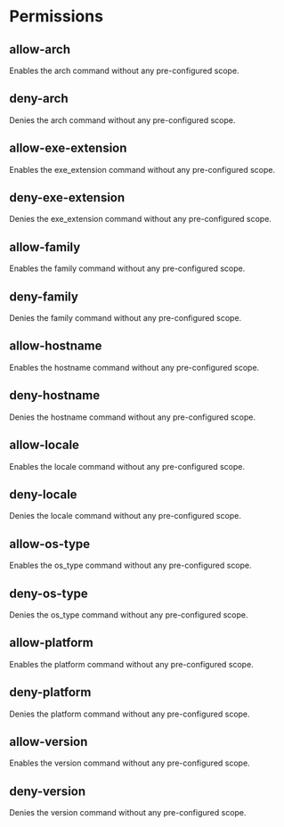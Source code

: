 # Permissions

## allow-arch

Enables the arch command without any pre-configured scope.

## deny-arch

Denies the arch command without any pre-configured scope.

## allow-exe-extension

Enables the exe_extension command without any pre-configured scope.

## deny-exe-extension

Denies the exe_extension command without any pre-configured scope.

## allow-family

Enables the family command without any pre-configured scope.

## deny-family

Denies the family command without any pre-configured scope.

## allow-hostname

Enables the hostname command without any pre-configured scope.

## deny-hostname

Denies the hostname command without any pre-configured scope.

## allow-locale

Enables the locale command without any pre-configured scope.

## deny-locale

Denies the locale command without any pre-configured scope.

## allow-os-type

Enables the os_type command without any pre-configured scope.

## deny-os-type

Denies the os_type command without any pre-configured scope.

## allow-platform

Enables the platform command without any pre-configured scope.

## deny-platform

Denies the platform command without any pre-configured scope.

## allow-version

Enables the version command without any pre-configured scope.

## deny-version

Denies the version command without any pre-configured scope.

